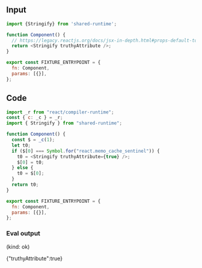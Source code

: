 
## Input

```javascript
import {Stringify} from 'shared-runtime';

function Component() {
  // https://legacy.reactjs.org/docs/jsx-in-depth.html#props-default-to-true
  return <Stringify truthyAttribute />;
}

export const FIXTURE_ENTRYPOINT = {
  fn: Component,
  params: [{}],
};

```

## Code

```javascript
import _r from "react/compiler-runtime";
const { c: _c } = _r;
import { Stringify } from "shared-runtime";

function Component() {
  const $ = _c(1);
  let t0;
  if ($[0] === Symbol.for("react.memo_cache_sentinel")) {
    t0 = <Stringify truthyAttribute={true} />;
    $[0] = t0;
  } else {
    t0 = $[0];
  }
  return t0;
}

export const FIXTURE_ENTRYPOINT = {
  fn: Component,
  params: [{}],
};

```
      
### Eval output
(kind: ok) <div>{"truthyAttribute":true}</div>